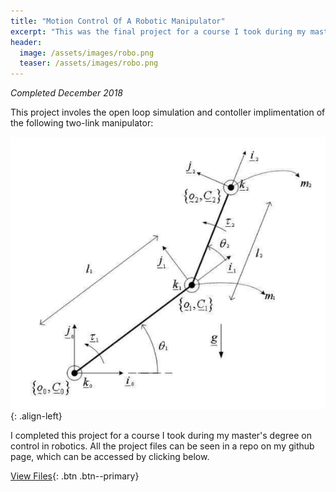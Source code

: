 ```yaml
---
title: "Motion Control Of A Robotic Manipulator"
excerpt: "This was the final project for a course I took during my master's degree on control in robotics."
header:
  image: /assets/images/robo.png
  teaser: /assets/images/robo.png
---
```

*Completed December 2018*

This project involes the open loop simulation and contoller implimentation of the following two-link manipulator:

![image-left](/assets/images/two_link_manipulator_.png){: .align-left}


I completed this project for a course I took during my master's degree on control in robotics. All the project files can be seen in a repo on my github page,
which can be accessed by clicking below.

[View Files](/projects/JacobMorrison_AdaptiveAirToFuelRatioControl.pdf){: .btn .btn--primary}